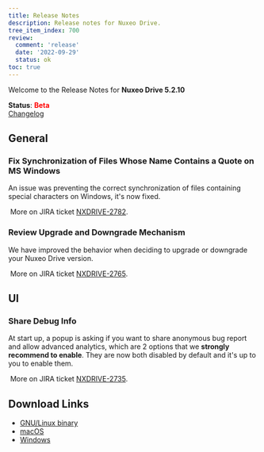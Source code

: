 ```yaml
---
title: Release Notes
description: Release notes for Nuxeo Drive.
tree_item_index: 700
review:
  comment: 'release'
  date: '2022-09-29'
  status: ok
toc: true
---
```


Welcome to the Release Notes for **Nuxeo Drive 5.2.10**

**Status**: <font color="#ff0000">**Beta**</font> </br>
<i class="fa fa-long-arrow-right" aria-hidden="true"></i> [Changelog](https://github.com/nuxeo/nuxeo-drive/blob/master/docs/changes/5.2.10.md)

## General

### Fix Synchronization of Files Whose Name Contains a Quote on MS Windows

An issue was preventing the correct synchronization of files containing special characters on Windows, it's now fixed. 

<i class="fa fa-long-arrow-right" aria-hidden="true"></i>&nbsp;More on JIRA ticket [NXDRIVE-2782](https://jira.nuxeo.com/browse/NXDRIVE-2782).

### Review Upgrade and Downgrade Mechanism

We have improved the behavior when deciding to upgrade or downgrade your Nuxeo Drive version. 

<i class="fa fa-long-arrow-right" aria-hidden="true"></i>&nbsp;More on JIRA ticket [NXDRIVE-2765](https://jira.nuxeo.com/browse/NXDRIVE-2765).

## UI 

### Share Debug Info 

At start up, a popup is asking if you want to share anonymous bug report and allow advanced analytics, which are 2 options that we **strongly recommend to enable**. They are now both disabled by default and it's up to you to enable them. 

<i class="fa fa-long-arrow-right" aria-hidden="true"></i>&nbsp;More on JIRA ticket [NXDRIVE-2735](https://jira.nuxeo.com/browse/NXDRIVE-2735).

## Download Links

- [GNU/Linux binary](https://community.nuxeo.com/static/drive-updates/beta/nuxeo-drive-5.2.10-x86_64.AppImage)
- [macOS](https://community.nuxeo.com/static/drive-updates/beta/nuxeo-drive-5.2.10.dmg)
- [Windows](https://community.nuxeo.com/static/drive-updates/beta/nuxeo-drive-5.2.10.exe)
